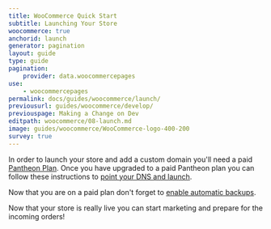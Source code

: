 ```yaml
---
title: WooCommerce Quick Start
subtitle: Launching Your Store
woocommerce: true
anchorid: launch
generator: pagination
layout: guide
type: guide
pagination:
    provider: data.woocommercepages
use:
    - woocommercepages
permalink: docs/guides/woocommerce/launch/
previousurl: guides/woocommerce/develop/
previouspage: Making a Change on Dev
editpath: woocommerce/08-launch.md
image: guides/woocommerce/WooCommerce-logo-400-200
survey: true
---
```

In order to launch your store and add a custom domain you'll need a paid [Pantheon Plan](/docs/site-plan/). Once you have upgraded to a paid Pantheon plan you can follow these instructions to [point your DNS and launch](/docs/guides/launch/).

Now that you are on a paid plan don't forget to [enable automatic backups](/docs/guides/launch/launch-check/).

Now that your store is really live you can start marketing and prepare for the incoming orders!
